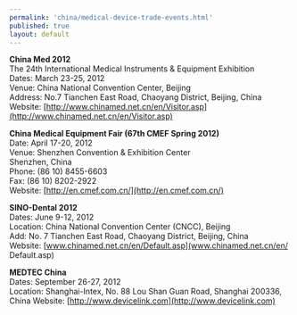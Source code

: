 ```yaml
---
permalink: 'china/medical-device-trade-events.html'
published: true
layout: default
---
```

**China Med 2012**  
The 24th International Medical Instruments & Equipment Exhibition  
Dates:	March 23-25, 2012  
Venue:	China National Convention Center, Beijing  
Address: No.7 Tianchen East Road, Chaoyang District, Beijing, China  
Website: [http://www.chinamed.net.cn/en/Visitor.asp](http://www.chinamed.net.cn/en/Visitor.asp)  

**China Medical Equipment Fair (67th CMEF Spring 2012)**  
Date: April 17-20, 2012  
Venue: Shenzhen Convention & Exhibition Center  
Shenzhen, China  
Phone: (86 10) 8455-6603  
Fax: (86 10) 8202-2922  
Website: [http://en.cmef.com.cn/](http://en.cmef.com.cn/)  

**SINO-Dental 2012**  
Dates: June 9-12, 2012  
Location:  China National Convention Center (CNCC), Beijing  
Add: No. 7 Tianchen East Road, Chaoyang District, Beijing, China  
Website: [www.chinamed.net.cn/en/Default.asp](www.chinamed.net.cn/en/  Default.asp)

**MEDTEC China**  
Dates: September 26-27, 2012  
Location: Shanghai-Intex, No. 88 Lou Shan Guan Road, Shanghai 200336, China   Website: [http://www.devicelink.com](http://www.devicelink.com) 
